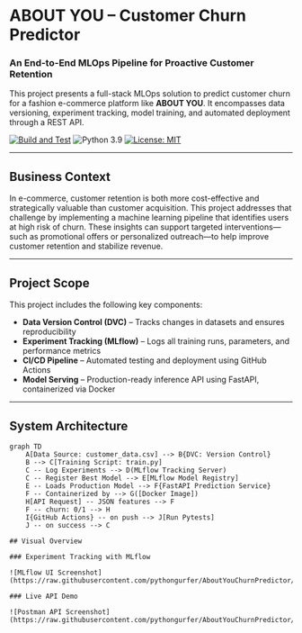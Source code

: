 # ABOUT YOU – Customer Churn Predictor

### An End-to-End MLOps Pipeline for Proactive Customer Retention

This project presents a full-stack MLOps solution to predict customer churn for a fashion e-commerce platform like **ABOUT YOU**. It encompasses data versioning, experiment tracking, model training, and automated deployment through a REST API.

[![Build and Test](https://github.com/pythongurfer/AboutYouChurnPredictor/actions/workflows/ci-cd.yml/badge.svg)](https://github.com/pythongurfer/AboutYouChurnPredictor/actions)
![Python 3.9](https://img.shields.io/badge/python-3.9-blue.svg)
[![License: MIT](https://img.shields.io/badge/License-MIT-yellow.svg)](https://opensource.org/licenses/MIT)

---

## Business Context

In e-commerce, customer retention is both more cost-effective and strategically valuable than customer acquisition. This project addresses that challenge by implementing a machine learning pipeline that identifies users at high risk of churn. These insights can support targeted interventions—such as promotional offers or personalized outreach—to help improve customer retention and stabilize revenue.

---

## Project Scope

This project includes the following key components:

- **Data Version Control (DVC)** – Tracks changes in datasets and ensures reproducibility  
- **Experiment Tracking (MLflow)** – Logs all training runs, parameters, and performance metrics  
- **CI/CD Pipeline** – Automated testing and deployment using GitHub Actions  
- **Model Serving** – Production-ready inference API using FastAPI, containerized via Docker  

---

## System Architecture

```mermaid
graph TD
    A[Data Source: customer_data.csv] --> B{DVC: Version Control}
    B --> C[Training Script: train.py]
    C -- Log Experiments --> D(MLflow Tracking Server)
    C -- Register Best Model --> E[MLflow Model Registry]
    E -- Loads Production Model --> F{FastAPI Prediction Service}
    F -- Containerized by --> G([Docker Image])
    H[API Request] -- JSON features --> F
    F -- churn: 0/1 --> H
    I{GitHub Actions} -- on push --> J[Run Pytests]
    J -- on success --> C

## Visual Overview

### Experiment Tracking with MLflow

![MLflow UI Screenshot](https://raw.githubusercontent.com/pythongurfer/AboutYouChurnPredictor/main/images/mlflow_dashboard.png)

### Live API Demo

![Postman API Screenshot](https://raw.githubusercontent.com/pythongurfer/AboutYouChurnPredictor/main/images/postman_api.png)
